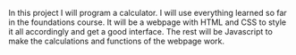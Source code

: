 In this project I will program a calculator.
I will use everything learned so far in the foundations course.
It will be a webpage with HTML and CSS to style it all accordingly and get a good interface.
The rest will be Javascript to make the calculations and functions of the webpage work.